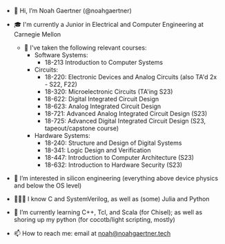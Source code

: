 - 👋 Hi, I’m Noah Gaertner (@noahgaertner)
- 🎓 I'm currently a Junior in Electrical and Computer Engineering at Carnegie Mellon
   - 🧠 I've taken the following relevant courses:
      - Software Systems: 
         - 18-213 Introduction to Computer Systems
      - Circuits:
         - 18-220: Electronic Devices and Analog Circuits (also TA'd 2x - S22, F22)
         - 18-320: Microelectronic Circuits (TA'ing S23)
         - 18-622: Digital Integrated Circuit Design
         - 18-623: Analog Integrated Circuit Design 
         - 18-721: Advanced Analog Integrated Circuit Design (S23)
         - 18-725: Advanced Digital Integrated Circuit Design (S23, tapeout/capstone course)
      - Hardware Systems:
         - 18-240: Structure and Design of Digital Systems
         - 18-341: Logic Design and Verification
         - 18-447: Introduction to Computer Architecture (S23)
         - 18-632: Introduction to Hardware Security (S23)

- 👀 I’m interested in silicon engineering (everything above device physics and below the OS level)
- 👨🏻‍💻 I know C and SystemVerilog, as well as (some) Julia and Python
- 🌱 I’m currently learning C++, Tcl, and Scala (for Chisel); as well as shoring up my python (for cocotb/light scripting, mostly)
- 📫 How to reach me: email at noah@noahgaertner.tech

<!---
noahgaertner/noahgaertner is a ✨ special ✨ repository because its `README.md` (this file) appears on your GitHub profile.
You can click the Preview link to take a look at your changes.
--->
